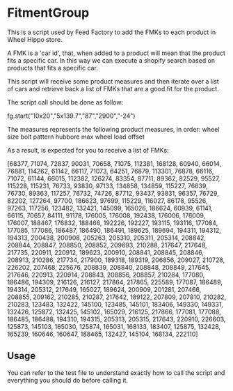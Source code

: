 # FitmentGroup

This is a script used by Feed Factory to add the FMKs to each product in Wheel Hippo store.

A FMK is a 'car id', that, when added to a product will mean that the product fits a specific car. In this way we can execute a shopify search based on products that fits a specific car.

This script will receive some product measures and then iterate over a list of cars and retrieve back a list of FMKs that are a good fit for the product.

The script call should be done as follow:

fg.start("10x20","5x139.7","87","2900","-24")

The measures represents the following product measures, in order:
wheel size
bolt pattern
hubbore
max wheel load
offset

As a result, is expected for you to receive a list of FMKs:

[68377, 71074, 72837, 90031, 70658, 71075, 112381, 168128, 60940, 66014, 76881, 114262, 61142, 66117, 71073, 64251, 76879, 113301, 76878, 66116, 71072, 61144, 66015, 112382, 126274, 83354, 87711, 89362, 82529, 95527, 115228, 115231, 76733, 93830, 97133, 134858, 134859, 115227, 76639, 76730, 89363, 117257, 76732, 74726, 87712, 93437, 93831, 96357, 76729, 82202, 127264, 97700, 186623, 97699, 115229, 116027, 86178, 95526, 97263, 117256, 123482, 132421, 145099, 165026, 186624, 60939, 61141, 66115, 70657, 84111, 91178, 176005, 176008, 192438, 176006, 176009, 176007, 188467, 176832, 188466, 192226, 192227, 193115, 193116, 177084, 177085, 177086, 186487, 186490, 186491, 189625, 189694, 194311, 194312, 194313, 200438, 200908, 205263, 205310, 205311, 205314, 208842, 208844, 208847, 208850, 208852, 209693, 210288, 217647, 217648, 217735, 220911, 220912, 189623, 200910, 208841, 208845, 208846, 208913, 210286, 217734, 217900, 189318, 189319, 206856, 209027, 210728, 226202, 207468, 225676, 208839, 208840, 208848, 208849, 217645, 217646, 220913, 220914, 208843, 208856, 208857, 210284, 177080, 186486, 194309, 216126, 216127, 217864, 217865, 225589, 177087, 186489, 194314, 205312, 217649, 165027, 189624, 200909, 201281, 207466, 208855, 209162, 210285, 210287, 217642, 189122, 207809, 207810, 210282, 210283, 123483, 132422, 145100, 123485, 145101, 183406, 149330, 149331, 132426, 125872, 132425, 145102, 165029, 216125, 217866, 177081, 177088, 186485, 186488, 194310, 194315, 205313, 205315, 217643, 220910, 226603, 125873, 145103, 165030, 125874, 165031, 168133, 183407, 125875, 132428, 165239, 160646, 160647, 188465, 132427, 145104, 168134, 222110]

## Usage

You can refer to the test file to understand exactly how to call the script and everything you should do before calling it.
